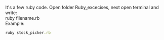 
It's a few ruby code. Open folder Ruby_excecises, next open terminal and write:\
ruby filename.rb\
Example:
```ruby
ruby stock_picker.rb
```
